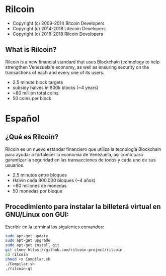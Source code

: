 Rilcoin
================================


 - Copyright (c) 2009-2014 Bitcoin Developers
 - Copyright (c) 2014-2018 Litecoin Developers
 - Copyright (c) 2018-2018 Rilcoin Developers

What is Rilcoin?
----------------

Rilcoin is a new financial standard that uses Blockchain technology to help strengthen Venezuela's economy, as well as ensuring security on the transactions of each and every one of its users.
 - 2.5 minute block targets
 - subsidy halves in 800k blocks (~4 years)
 - ~80 million total coins
 - 50 coins per block

Español
=======

¿Qué es Rilcoin?
----------------

Rilcoin es un nuevo estándar financiero que utiliza la tecnología Blockchain para ayudar a fortalecer la economía de Venezuela, así como para garantizar la seguridad en las transacciones de todos y cada uno de sus usuarios.
 - 2.5 minutos entre bloques
 - Halvin cada 800.000 bloques (~4 años)
 - ~80 millones de monedas
 - 50 monedas por bloque


Procedimiento para instalar la billeterá virtual en GNU/Linux con GUI:
---------------------
Escribir en la terminal los siguientes comandos:

```bash
sudo apt-get update
sudo apt-get upgrade
sudo apt-get install git
git clone https://github.com/rilcoin-project/rilcoin
cd rilcoin
chmod +x Compilar.sh
./Compilar.sh
./rilcoin-qt
```
